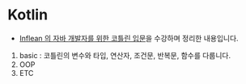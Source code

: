 # Kotlin

- [Inflean 의 자바 개발자를 위한 코틀린 입문](https://www.inflearn.com/course/java-to-kotlin)을 수강하며 정리한 내용입니다.
1. basic : 코틀린의 변수와 타입, 연산자, 조건문, 반복문, 함수를 다룹니다.
2. OOP
3. ETC